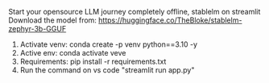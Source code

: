 Start your opensource LLM journey completely offline,
stablelm on streamlit
Download the model from: https://huggingface.co/TheBloke/stablelm-zephyr-3b-GGUF
1. Activate venv: conda create -p venv python==3.10 -y
2. Active env: conda activate veve
3. Requirements: pip install -r requirements.txt
4. Run the command on vs code "streamlit run app.py"
